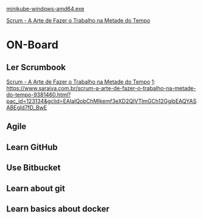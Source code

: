 [minikube-windows-amd64.exe](https://storage.googleapis.com/minikube/releases/latest/minikube-windows-amd64.exe)

[1]: https://www.saraiva.com.br/scrum-a-arte-de-fazer-o-trabalho-na-metade-do-tempo-9381460.html?pac_id=123134&gclid=EAIaIQobChMIkemf3eXD2QIVTlmGCh12GgibEAQYASABEgId7fD_BwE

[Scrum - A Arte de Fazer o Trabalho na Metade do Tempo][1]

# ON-Board

## Ler Scrumbook

[Scrum - A Arte de Fazer o Trabalho na Metade do Tempo][1]
[1]: https://www.saraiva.com.br/scrum-a-arte-de-fazer-o-trabalho-na-metade-do-tempo-9381460.html?pac_id=123134&gclid=EAIaIQobChMIkemf3eXD2QIVTlmGCh12GgibEAQYASABEgId7fD_BwE

## Agile

## Learn GitHub

## Use Bitbucket

## Learn about git

## Learn basics about docker


